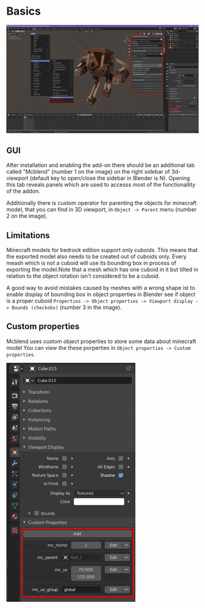 # Basics

![](../../img/mcblend_gui_image.png)

## GUI
After installation and enabling the add-on there should be an additional tab
called "Mcblend" (number 1 on the image) on the right sidebar of 3d-viewport
(default key to open/close the sidebar in Blender is N). Opening this tab
reveals panels which are used to accesss most of the functionallity of the
addon.

Additionally there is custom operator for parenting the objects for minecraft
model, that you can find in 3D viewport, in `Object -> Parent` menu (number 2
on the image).

## Limitations
Minecraft models for bedrock edition support only cuboids. This means that the
exported model also needs to be created out of cuboids only.
Every meash which is not a cuboid will use its bounding box in process of
exporting the model.Note that a mesh which has one cuboid in it but tilted in relation to the object rotation isn't considered to be a cuboid. 

A good way to avoid mistakes caused by meshes with a wrong shape ist to enable
display of bounding box in object properties in Blender see if object is a
proper cuboid
`Properties -> Object properties -> Viewport display -> Bounds (checkobx)`
(number 3 in the image).

## Custom properties
Mcblend uses custom object properties to store some data about minecraft model
You can view the these porperties in `Object properties -> Custom properties`.

![](../../img/custom_properties.png)
